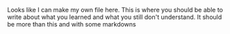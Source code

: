 Looks like I can make my own file here. This is where you should be able to write about what you learned and what you still don't understand. It should be more than this and with some markdowns
